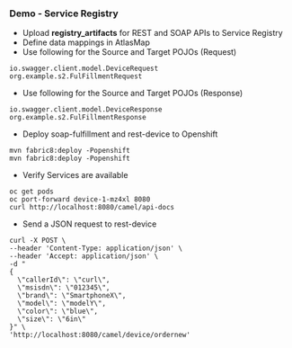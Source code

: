 ### Demo - Service Registry
- Upload **registry_artifacts** for REST and SOAP APIs to Service Registry
- Define data mappings in AtlasMap
- Use following for the Source and Target POJOs (Request)
```
io.swagger.client.model.DeviceRequest
org.example.s2.FulFillmentRequest
```
- Use following for the Source and Target POJOs (Response)
```
io.swagger.client.model.DeviceResponse
org.example.s2.FulFillmentResponse
```
- Deploy soap-fulfillment and rest-device to Openshift
```
mvn fabric8:deploy -Popenshift
mvn fabric8:deploy -Popenshift
```
- Verify Services are available
```
oc get pods
oc port-forward device-1-mz4xl 8080
curl http://localhost:8080/camel/api-docs
```
- Send a JSON request to rest-device
```
curl -X POST \
--header 'Content-Type: application/json' \
--header 'Accept: application/json' \
-d "
{
  \"callerId\": \"curl\",
  \"msisdn\": \"012345\",
  \"brand\": \"SmartphoneX\",
  \"model\": \"modelY\",
  \"color\": \"blue\",
  \"size\": \"6in\"
}" \
'http://localhost:8080/camel/device/ordernew'

```


 
